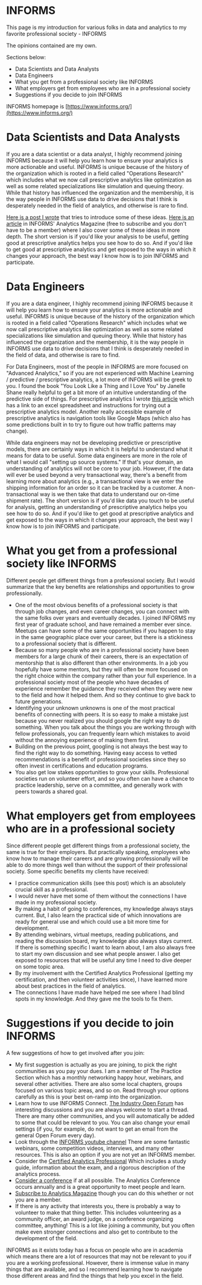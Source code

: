 # INFORMS
This page is my introduction for various folks in data and analytics to my favorite professional society - INFORMS

The opinions contained are my own.

Sections below:
* Data Scientists and Data Analysts
* Data Engineers
* What you get from a professional society like INFORMS
* What employers get from employees who are in a professional society
* Suggestions if you decide to join INFORMS

INFORMS homepage is [https://www.informs.org/](https://www.informs.org/)

# Data Scientists and Data Analysts 
If you are a data scientist or a data analyst, I highly recommend joining INFORMS because it will help you learn how to ensure your analytics is more actionable and useful. INFORMS is unique because of the history of the organization which is rooted in a field called "Operations Research" which includes what we now call prescriptive analytics like optimization as well as some related specializations like simulation and queuing theory. While that history has influenced the organization and the membership, it is the way people in INFORMS use data to drive decisions that I think is desperately needed in the field of analytics, and otherwise is rare to find.

[Here is a post I wrote](https://typethreeerror.beehiiv.com/p/what-makes-a-decision-data-driven) that tries to introduce some of these ideas. [Here is an article](https://pubsonline.informs.org/do/10.1287/LYTX.2022.06.02/full/) in INFORMS' Analytics Magazine (free to subscribe and you don't have to be a member) where I also cover some of these ideas in more depth. The short version is if you'd like your analysis to be useful, getting good at prescriptive analytics helps you see how to do so. And if you'd like to get good at prescriptive analytics and get exposed to the ways in which it changes your approach, the best way I know how is to join INFORMS and participate.

# Data Engineers 
If you are a data engineer, I highly recommend joining INFORMS because it will help you learn how to ensure your analytics is more actionable and useful. INFORMS is unique because of the history of the organization which is rooted in a field called "Operations Research" which includes what we now call prescriptive analytics like optimization as well as some related specializations like simulation and queuing theory. While that history has influenced the organization and the membership, it is the way people in INFORMS use data to drive decisions that I think is desperately needed in the field of data, and otherwise is rare to find. 

For Data Engineers, most of the people in INFORMS are more focused on "Advanced Analytics," so if you are not experienced with Machine Learning / predictive / prescriptive analytics, a lot more of INFORMS will be greek to you. I found the book "You Look Like a Thing and I Love You" by Janelle Shane really helpful to get a bit more of an intuitive understanding of the predictive side of things. For prescriptive analytics I wrote [this article](https://typethreeerror.beehiiv.com/p/recognizing-your-assumptions) which has a link to an excel spreadsheet and instructions for trying out a prescriptive analytics model. Another really accessible example of prescriptive analytics is navigation tools like Google Maps (which also has some predictions built in to try to figure out how traffic patterns may change). 

While data engineers may not be developing predictive or prescriptive models, there are certainly ways in which it is helpful to understand what it means for data to be useful. Some data engineers are more in the role of what I would call "setting up source systems." If that's your domain, an understanding of analytics will not be core to your job. However, if the data will ever be used beyond a very transactional way, there's a benefit from learning more about analytics (e.g., a transactional view is we enter the shipping information for an order so it can be tracked by a customer. A non-transactional way is we then take that data to understand our on-time shipment rate). The short version is if you'd like data you touch to be useful for analysis, getting an understanding of prescriptive analytics helps you see how to do so. And if you'd like to get good at prescriptive analytics and get exposed to the ways in which it changes your approach, the best way I know how is to join INFORMS and participate.

# What you get from a professional society like INFORMS
Different people get different things from a professional society. But I would summarize that the key benefits are relationships and opportunities to grow professionally. 
* One of the most obvious benefits of a professional society is that through job changes, and even career changes, you can connect with the same folks over years and eventually decades. I joined INFORMS my first year of graduate school, and have remained a member ever since. Meetups can have some of the same opportunities if you happen to stay in the same geographic place over your career, but there is a stickiness to a professional society that is different.
* Because so many people who are in a professional society have been members for a large chunk of their careers, there is an expectation of mentorship that is also different than other environments. In a job you hopefully have some mentors, but they will often be more focused on the right choice within the company rather than your full experience. In a professional society most of the people who have decades of experience remember the guidance they received when they were new to the field and how it helped them. And so they continue to give back to future generations.
* Identifying your unknown unknowns is one of the most practical benefits of connecting with peers. It is so easy to make a mistake just because you never realized you should google the right way to do something. When you talk about the things you are working through with fellow professionals, you can frequently learn which mistakes to avoid without the annoying experience of making them first.
* Building on the previous point, googling is not always the best way to find the right way to do something. Having easy access to vetted recommendations is a benefit of professional societies since they so often invest in certifications and education programs.
* You also get low stakes opportunities to grow your skills. Professional societies run on volunteer effort, and so you often can have a chance to practice leadership, serve on a committee, and generally work with peers towards a shared goal.

# What employers get from employees who are in a professional society
Since different people get different things from a professional society, the same is true for their employers. But practically speaking, employees who know how to manage their careers and are growing professionally will be able to do more things well than without the support of their professional society. Some specific benefits my clients have received:
* I practice communication skills (see this post) which is an absolutely crucial skill as a professional.
* I would never have met some of them without the connections I have made in my professional society.
* By making a habit of going to conferences, my knowledge always stays current. But, I also learn the practical side of which innovations are ready for general use and which could use a bit more time for development.
* By attending webinars, virtual meetups, reading publications, and reading the discussion board, my knowledge also always stays current. If there is something specific I want to learn about, I am also always free to start my own discussion and see what people answer. I also get exposed to resources that will be useful any time I need to dive deeper on some topic area.
* By my involvement with the Certified Analytics Professional (getting my certification, and then volunteer activities since), I have learned more about best practices in the field of analytics.
* The connections I have made have helped me see where I had blind spots in my knowledge. And they gave me the tools to fix them.

# Suggestions if you decide to join INFORMS

A few suggestions of how to get involved after you join:
* My first suggestion is actually as you are joining, to pick the right communities as you pay your dues. I am a member of The Practice Section which has a monthly networking happy hour, webinars, and several other activities. There are also some local chapters, groups focused on various topic areas, and so on. Read through your options carefully as this is your best on-ramp into the organization.
* Learn how to use INFORMS Connect. [The Industry Open Forum](https://connect.informs.org/communities/community-home?CommunityKey=2f1ba198-2940-42cf-a956-fdf695de8cd8) has interesting discussions and you are always welcome to start a thread. There are many other communities, and you will automatically be added to some that could be relevant to you. You can also change your email settings (if you, for example, do not want to get an email from the general Open Forum every day).
* Look through the [INFORMS youtube channel](https://www.youtube.com/@INFORMSonline/videos) There are some fantastic webinars, some competition videos, interviews, and many other resources. This is also an option if you are not yet an INFORMS member.
* Consider the [Certified Analytics Professional](https://www.certifiedanalytics.org/) Which includes a study guide, information about the exam, and a rigorous description of the analytics process.
* [Consider a conference](https://www.informs.org/Meetings-Conferences/INFORMS-Conference-Calendar) if at all possible. The Analytics Conference occurs annually and is a great opportunity to meet people and learn.
* [Subscribe to Analytics Magazine](https://pubsonline.informs.org/magazine/analytics/subscribe) though you can do this whether or not you are a member.
* If there is any activity that interests you, there is probably a way to volunteer to make that thing better. This includes volunteering as a community officer, an award judge, on a conference organizing committee, anything! This is a lot like joining a community, but you often make even stronger connections and also get to contribute to the development of the field.

INFORMS as it exists today has a focus on people who are in academia which means there are a lot of resources that may not be relevant to you if you are a working professional. However, there is immense value in many things that are available, and so I recommend learning how to navigate those different areas and find the things that help you excel in the field.
